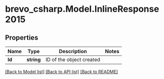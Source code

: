 # brevo_csharp.Model.InlineResponse2015
## Properties

Name | Type | Description | Notes
------------ | ------------- | ------------- | -------------
**Id** | **string** | ID of the object created | 

[[Back to Model list]](../README.md#documentation-for-models) [[Back to API list]](../README.md#documentation-for-api-endpoints) [[Back to README]](../README.md)

